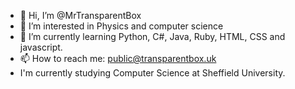 - 👋 Hi, I’m @MrTransparentBox
- 👀 I’m interested in Physics and computer science
- 🌱 I’m currently learning Python, C#, Java, Ruby, HTML, CSS and javascript.
- 📫 How to reach me: public@transparentbox.uk
- I'm currently studying Computer Science at Sheffield University.
<!---
MrTransparentBox/MrTransparentBox is a ✨ special ✨ repository because its `README.md` (this file) appears on your GitHub profile.
You can click the Preview link to take a look at your changes.
--->
